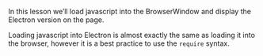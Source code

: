 In this lesson we’ll load javascript into the BrowserWindow and display the Electron version on the page.

Loading javascript into Electron is almost exactly the same as loading it into the browser, however it is a best practice to use the `require` syntax.

